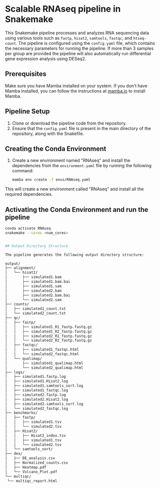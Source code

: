 # Scalable RNAseq pipeline in Snakemake

This Snakemake pipeline processes and analyzes RNA sequencing data using various tools such as `fastp`, `hisat2`, `samtools`, `fastqc`, and `htseq-count`. The pipeline is configured using the `config.yaml` file, which contains the necessary parameters for running the pipeline. If more than 3 samples per group are provided the pipeline will also automatically run differential gene expression analysis using DESeq2.

## Prerequisites

Make sure you have Mamba installed on your system. If you don't have Mamba installed, you can follow the instructions at [mamba.io](https://mamba.readthedocs.io/en/latest/installation.html) to install Mamba.

## Pipeline Setup

1. Clone or download the pipeline code from the repository.
2. Ensure that the `config.yaml` file is present in the main directory of the repository, along with the Snakefile.

## Creating the Conda Environment

1. Create a new environment named "RNAseq" and install the dependencies from the `environment.yaml` file by running the following command:
   ```bash
   mamba env create -f envs/RNAseq.yaml
   
This will create a new environment called "RNAseq" and install all the required dependencies.

## Activating the Conda Environment and run the pipeline

   ```bash
   conda activate RNAseq
   snakemake --cores <num_cores>


## Output Directory Structure

The pipeline generates the following output directory structure:

output/
├── alignment/
│   └── hisat2/
│       ├── simulated1.bam
│       ├── simulated1.bam.bai
│       ├── simulated1.sam
│       ├── simulated2.bam
│       ├── simulated2.bam.bai
│       └── simulated2.sam
├── counts/
│   ├── simulated1_count.txt
│   └── simulated2_count.txt
├── qc/
│   ├── fastp/
│   │   ├── simulated1_R1_fastp.fastq.gz
│   │   ├── simulated1_R2_fastp.fastq.gz
│   │   ├── simulated2_R1_fastp.fastq.gz
│   │   └── simulated2_R2_fastp.fastq.gz
│   ├── fastqc/
│   │   ├── simulated1_fastqc.html
│   │   └── simulated2_fastqc.html
│   └── qualimap/
│       ├── simulated1_qualimap.html
│       └── simulated2_qualimap.html
├── logs/
│   ├── simulated1.fastp.log
│   ├── simulated1.Hisat2.log
│   ├── simulated1.samtools_sort.log
│   ├── simulated1_fastqc.log
│   ├── simulated2.fastp.log
│   ├── simulated2.Hisat2.log
│   ├── simulated2.samtools_sort.log
│   └── simulated2_fastqc.log
├── benchmarks/
│   ├── fastp/
│   │   ├── simulated1.tsv
│   │   └── simulated2.tsv
│   ├── Hisat2/
│   │   ├── Hisat2_index.tsv
│   │   ├── simulated1.tsv
│   │   └── simulated2.tsv
│   └── samtools_sort/
├── dex/
│   ├── DE_analysis.csv
│   ├── Normalized_counts.csv
│   ├── Heatmap.pdf
│   └── Volcano_Plot.pdf
└── multiqc/
    └── multiqc_report.html
